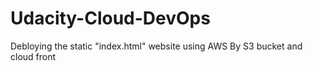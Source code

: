 # Udacity-Cloud-DevOps
Debloying the static "index.html" website using AWS
By S3 bucket and cloud front
